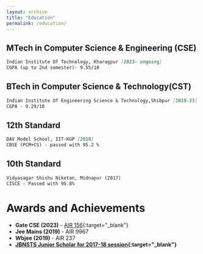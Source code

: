 ```yaml
---
layout: archive
title: "Education"
permalink: /education/
---
```


## MTech in Computer Science & Engineering (CSE) 

```markdown
Indian Institute Of Technology, Kharagpur [2023- ongoing]
CGPA (up to 2nd semester)- 9.55/10
```

## BTech in Computer Science & Technology(CST) 
 
```markdown
Indian Institute Of Engineering Science & Technology,Shibpur [2019-23]
CGPA - 9.29/10
```

## 12th Standard

```markdown
DAV Model School, IIT-KGP [2019]
CBSE (PCM+CS) - passed with 95.2 %
```

## 10th Standard

```markdown
Vidyasagar Shishu Niketan, Midnapur (2017)
CISCE - Passed with 95.8%
```

# Awards and Achievements

- **Gate CSE (2023)** - [AIR 156](https://drive.google.com/file/d/1uHAMoFyOYcbE8NzS1D9dwD9nZgzxKKlK/view?usp=drive_link){:target="_blank"}
- **Jee Mains (2019)** - AIR 9967
- **Wbjee (2019)** - AIR 237
- **[JBNSTS Junior Scholar for 2017-18 session](https://drive.google.com/file/d/1b8An-hyBRE_MPox0lV5uVKitJtZh0bPp/view?usp=drive_link){:target="_blank"}**


